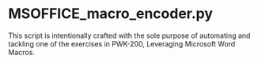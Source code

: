 # MSOFFICE_macro_encoder.py
This script is intentionally crafted with the sole purpose of automating and tackling one of the exercises in PWK-200, Leveraging Microsoft Word Macros. 
